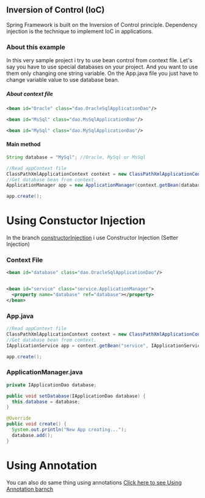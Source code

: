 ## Inversion of Control (IoC)

Spring Framework is built on the Inversion of Control principle. 
Dependency injection is the technique to implement IoC in applications.

### About this example

In this very sample project i try to use bean control from context file.
Let's say you have to use special databases on your project. 
And you want to use them only changing one string variable.
On the App.java file you just have to change variable value to use database bean.


##### About context file

```xml
<bean id="Oracle" class="dao.OracleSqlApplicationDao"/>

<bean id="MsSql" class="dao.MsSqlApplicationDao"/>

<bean id="MySql" class="dao.MySqlApplicationDao"/>
```

#### Main method

```java
String database = "MySql"; //Oracle, MySql or MsSql

//Read appContext file
ClassPathXmlApplicationContext context = new ClassPathXmlApplicationContext("appContext.xml");
//Get database bean from context.
ApplicationManager app = new ApplicationManager(context.getBean(database, IApplicationDao.class));

app.create();
```

# Using Constuctor Injection

In the branch [constructorInjection](https://github.com/cagritrk/springIoC/tree/constructorInjection) i use Constructor Injection (Setter Injection)

### Context File
```xml
<bean id="database" class="dao.OracleSqlApplicationDao"/>


<bean id="service" class="service.ApplicationManager">
  <property name="database" ref="database"></property>
</bean>
```

### App.java

```java
//Read appContext file
ClassPathXmlApplicationContext context = new ClassPathXmlApplicationContext("appContext.xml");
//Get database bean from context.
IApplicationService app = context.getBean("service", IApplicationService.class);

app.create();
```

### ApplicationManager.java

```java
private IApplicationDao database;

public void setDatabase(IApplicationDao database) {
  this.database = database;
}

@Override
public void create() {
  System.out.println("New App creating...");
  database.add();	
}
```
# Using Annotation 

You can also do same thing using annotations
[Click here to see Using Annotation barnch](https://github.com/cagritrk/springIoC/tree/usingAnnotation)
